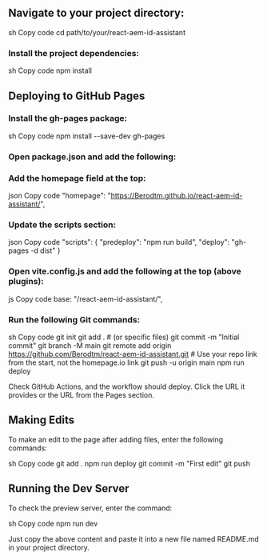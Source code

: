 ## Navigate to your project directory:

sh
Copy code
cd path/to/your/react-aem-id-assistant

### Install the project dependencies:

sh
Copy code
npm install

## Deploying to GitHub Pages

### Install the gh-pages package:

sh
Copy code
npm install --save-dev gh-pages

### Open package.json and add the following:

### Add the homepage field at the top:

json
Copy code
"homepage": "https://Berodtm.github.io/react-aem-id-assistant/",

### Update the scripts section:

json
Copy code
"scripts": {
  "predeploy": "npm run build",
  "deploy": "gh-pages -d dist"
}

### Open vite.config.js and add the following at the top (above plugins):

js
Copy code
base: "/react-aem-id-assistant/",

### Run the following Git commands:

sh
Copy code
git init
git add .  # (or specific files)
git commit -m "Initial commit"
git branch -M main
git remote add origin https://github.com/Berodtm/react-aem-id-assistant.git  # Use your repo link from the start, not the homepage.io link
git push -u origin main
npm run deploy

Check GitHub Actions, and the workflow should deploy. Click the URL it provides or the URL from the Pages section.

## Making Edits

To make an edit to the page after adding files, enter the following commands:

sh
Copy code
git add .
npm run deploy
git commit -m "First edit"
git push

## Running the Dev Server

To check the preview server, enter the command:

sh
Copy code
npm run dev

Just copy the above content and paste it into a new file named README.md in your project directory.
